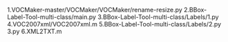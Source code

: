 1.VOCMaker-master/VOCMaker/VOCMaker/rename-resize.py
2.BBox-Label-Tool-multi-class/main.py
3.BBox-Label-Tool-multi-class/Labels/1.py
4.VOC2007xml/VOC2007xml.m
5.BBox-Label-Tool-multi-class/Labels/2.py 3.py
6.XML2TXT.m

